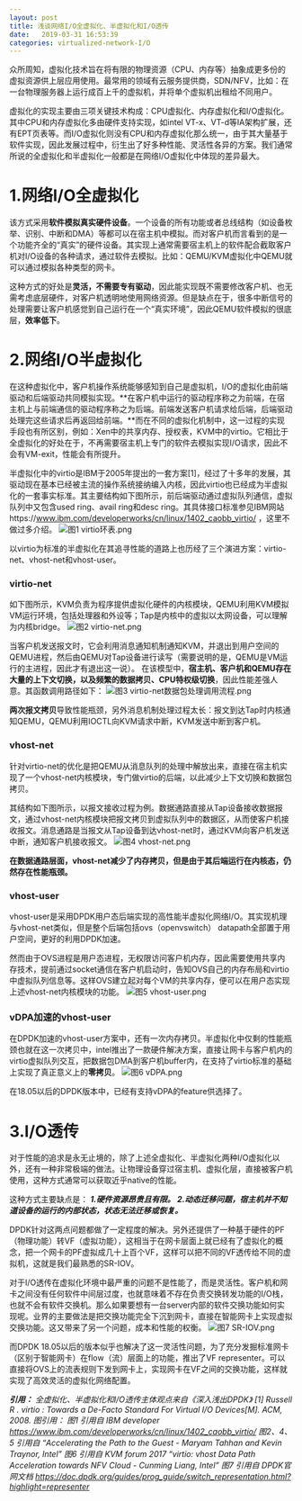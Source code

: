 ```yaml
---
layout: post
title: 浅谈网络I/O全虚拟化、半虚拟化和I/O透传
date:   2019-03-31 16:53:39
categories: virtualized-network-I/O
---
```

众所周知，虚拟化技术旨在将有限的物理资源（CPU、内存等）抽象成更多份的虚拟资源供上层应用使用。最常用的领域有云服务提供商，SDN/NFV，比如：在一台物理服务器上运行成百上千的虚拟机，并将单个虚拟机出租给不同用户。

虚拟化的实现主要由三项关键技术构成：CPU虚拟化、内存虚拟化和I/O虚拟化。其中CPU和内存虚拟化多由硬件支持实现，如intel VT-x、VT-d等IA架构扩展，还有EPT页表等。而I/O虚拟化则没有CPU和内存虚拟化那么统一，由于其大量基于软件实现，因此发展过程中，衍生出了好多种性能、灵活性各异的方案。我们通常所说的全虚拟化和半虚拟化一般都是在网络I/O虚拟化中体现的差异最大。

# 1.网络I/O全虚拟化

该方式采用**软件模拟真实硬件设备**。一个设备的所有功能或者总线结构（如设备枚举、识别、中断和DMA）等都可以在宿主机中模拟。而对客户机而言看到的是一个功能齐全的“真实”的硬件设备。其实现上通常需要宿主机上的软件配合截取客户机对I/O设备的各种请求，通过软件去模拟。比如：QEMU/KVM虚拟化中QEMU就可以通过模拟各种类型的网卡。

这种方式的好处是**灵活，不需要专有驱动**，因此能实现既不需要修改客户机、也无需考虑底层硬件，对客户机透明地使用网络资源。但是缺点在于，很多中断信号的处理需要让客户机感觉到自己运行在一个“真实环境”，因此QEMU软件模拟的很底层，**效率低下**。

# 2.网络I/O半虚拟化

在这种虚拟化中，客户机操作系统能够感知到自己是虚拟机，I/O的虚拟化由前端驱动和后端驱动共同模拟实现。**在客户机中运行的驱动程序称之为前端，在宿主机上与前端通信的驱动程序称之为后端。前端发送客户机请求给后端，后端驱动处理完这些请求后再返回给前端。**而在不同的虚拟化机制中，这一过程的实现手段也有所区别，例如：Xen中的共享内存、授权表，KVM中的virtio。它相比于全虚拟化的好处在于，不再需要宿主机上专门的软件去模拟实现I/O请求，因此不会有VM-exit，性能会有所提升。

半虚拟化中的virtio是IBM于2005年提出的一套方案[1]，经过了十多年的发展，其驱动现在基本已经被主流的操作系统接纳编入内核，因此virtio也已经成为半虚拟化的一套事实标准。其主要结构如下图所示，前后端驱动通过虚拟队列通信，虚拟队列中又包含used ring、avail ring和desc ring。其具体接口标准参见IBM网站https://www.ibm.com/developerworks/cn/linux/1402_caobb_virtio/
，这里不做过多介绍。
![图1 virtio环表.png](https://upload-images.jianshu.io/upload_images/5971286-a6266c43db31ad20.jpg?imageMogr2/auto-orient/strip%7CimageView2/2/w/1240)


以virtio为标准的半虚拟化在其追寻性能的道路上也历经了三个演进方案：virtio-net、vhost-net和vhost-user。

### virtio-net

如下图所示，KVM负责为程序提供虚拟化硬件的内核模块，QEMU利用KVM模拟VM运行环境，包括处理器和外设等；Tap是内核中的虚拟以太网设备，可以理解为内核bridge。
![图2 virtio-net.png](https://upload-images.jianshu.io/upload_images/5971286-7f218e7e2c32d6c5.png?imageMogr2/auto-orient/strip%7CimageView2/2/w/1240)



当客户机发送报文时，它会利用消息通知机制通知KVM，并退出到用户空间的QEMU进程，然后由QEMU对Tap设备进行读写（需要说明的是，QEMU是VM运行的主进程，因此才有退出这一说）。
在该模型中，**宿主机、客户机和QEMU存在大量的上下文切换，以及频繁的数据拷贝、CPU特权级切换**，因此性能差强人意。其函数调用路径如下：
![图3 virtio-net数据包处理调用流程.png](https://upload-images.jianshu.io/upload_images/5971286-d6aa037a5d2ae318.jpg?imageMogr2/auto-orient/strip%7CimageView2/2/w/1240)


**两次报文拷贝**导致性能瓶颈，另外消息机制处理过程太长：报文到达Tap时内核通知QEMU，QEMU利用IOCTL向KVM请求中断，KVM发送中断到客户机。

### vhost-net

针对virtio-net的优化是把QEMU从消息队列的处理中解放出来，直接在宿主机实现了一个vhost-net内核模块，专门做virtio的后端，以此减少上下文切换和数据包拷贝。

其结构如下图所示，以报文接收过程为例。数据通路直接从Tap设备接收数据报文，通过vhost-net内核模块把报文拷贝到虚拟队列中的数据区，从而使客户机接收报文。消息通路是当报文从Tap设备到达vhost-net时，通过KVM向客户机发送中断，通知客户机接收报文。
![图4 vhost-net.png](https://upload-images.jianshu.io/upload_images/5971286-60b6cfa5fbab7176.png?imageMogr2/auto-orient/strip%7CimageView2/2/w/1240)


**在数据通路层面，vhost-net减少了内存拷贝，但是由于其后端运行在内核态，仍然存在性能瓶颈。**

### vhost-user

vhost-user是采用DPDK用户态后端实现的高性能半虚拟化网络I/O。其实现机理与vhost-net类似，但是整个后端包括ovs（openvswitch） datapath全部置于用户空间，更好的利用DPDK加速。

然而由于OVS进程是用户态进程，无权限访问客户机内存，因此需要使用共享内存技术，提前通过socket通信在客户机启动时，告知OVS自己的内存布局和virtio中虚拟队列信息等。这样OVS建立起对每个VM的共享内存，便可以在用户态实现上述vhost-net内核模块的功能。
![图5 vhost-user.png](https://upload-images.jianshu.io/upload_images/5971286-fc6183d66f87c38c.png?imageMogr2/auto-orient/strip%7CimageView2/2/w/1240)



### vDPA加速的vhost-user

在DPDK加速的vhost-user方案中，还有一次内存拷贝。半虚拟化中仅剩的性能瓶颈也就在这一次拷贝中，intel推出了一款硬件解决方案，直接让网卡与客户机内的virtio虚拟队列交互，把数据包DMA到客户机buffer内，在支持了virtio标准的基础上实现了真正意义上的**零拷贝**。
![图6 vDPA.png](https://upload-images.jianshu.io/upload_images/5971286-92b0ecd9739a0e6e.png?imageMogr2/auto-orient/strip%7CimageView2/2/w/1240)



在18.05以后的DPDK版本中，已经有支持vDPA的feature供选择了。


# 3.I/O透传

对于性能的追求是永无止境的，除了上述全虚拟化、半虚拟化两种I/O虚拟化以外，还有一种非常极端的做法。让物理设备穿过宿主机、虚拟化层，直接被客户机使用，这种方式通常可以获取近乎native的性能。

这种方式主要缺点是：
***1.硬件资源昂贵且有限。***
***2.动态迁移问题，宿主机并不知道设备的运行的内部状态，状态无法迁移或恢复。***

DPDK针对这两点问题都做了一定程度的解决。另外还提供了一种基于硬件的PF（物理功能）转VF（虚拟功能），这相当于在网卡层面上就已经有了虚拟化的概念，把一个网卡的PF虚拟成几十上百个VF，这样可以把不同的VF透传给不同的虚拟机，这就是我们最熟悉的SR-IOV。

对于I/O透传在虚拟化环境中最严重的问题不是性能了，而是灵活性。客户机和网卡之间没有任何软件中间层过度，也就意味着不存在负责交换转发功能的I/O栈，也就不会有软件交换机。那么如果要想有一台server内部的软件交换功能如何实现呢。业界的主要做法是把交换功能完全下沉到网卡，直接在智能网卡上实现虚拟交换功能。这又带来了另一个问题，成本和性能的权衡。
![图7 SR-IOV.png](https://upload-images.jianshu.io/upload_images/5971286-2c42750408b96651.png?imageMogr2/auto-orient/strip%7CimageView2/2/w/1240)

而DPDK 18.05以后的版本似乎也解决了这一灵活性问题，为了充分发掘标准网卡（区别于智能网卡）在flow（流）层面上的功能，推出了VF representer。可以直接将OVS上的流表规则下发到网卡上，实现网卡在VF之间的交换功能，这样就实现了高效灵活的虚拟化网络配置。

***引用：**
全虚拟化、半虚拟化和I/O透传主体观点来自《深入浅出DPDK》
[1] Russell R . virtio : Towards a De-Facto Standard For Virtual I/O Devices[M]. ACM, 2008.
图引用：
图1 引用自 IBM developer <https://www.ibm.com/developerworks/cn/linux/1402_caobb_virtio/>
图2、4、5 引用自 “Accelerating the Path to the Guest - Maryam Tahhan and Kevin Traynor, Intel”
图6 引用自 KVM forum 2017 “virtio: vhost Data Path Acceleration towards NFV Cloud - Cunming Liang, Intel”
图7 引用自 DPDK官网文档
 <https://doc.dpdk.org/guides/prog_guide/switch_representation.html?highlight=representer>*